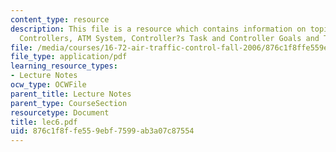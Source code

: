 ```yaml
---
content_type: resource
description: This file is a resource which contains information on topics like Radar
  Controllers, ATM System, Controller?s Task and Controller Goals and Tasks.
file: /media/courses/16-72-air-traffic-control-fall-2006/876c1f8ffe559ebf7599ab3a07c87554_lec6.pdf
file_type: application/pdf
learning_resource_types:
- Lecture Notes
ocw_type: OCWFile
parent_title: Lecture Notes
parent_type: CourseSection
resourcetype: Document
title: lec6.pdf
uid: 876c1f8f-fe55-9ebf-7599-ab3a07c87554
---
```

